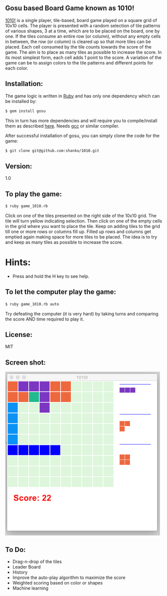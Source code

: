 ## Gosu based Board Game known as 1010!

[1010!] is a single player, tile-based, board game played on a square grid of 10x10 cells. The player is presented with a random selection of tile patterns of various shapes, 3 at a time, which are to be placed on the board, one by one. If the tiles consume an entire row (or column), without any empty cells in between, the row (or column) is cleared up so that more tiles can be placed. Each cell consumed by the tile counts towards the score of the game. The aim is to place as many tiles as possible to increase the score. In its most simplest form, each cell adds 1 point to the score. A variation of the game can be to assign colors to the tile patterns and different points for each color. 

## Installation:

The game logic is written in [Ruby] and has only one dependency which can be installed by:

```sh
$ gem install gosu
```

This in turn has more dependencies and will require you to compile/install them as described [here].  Needs [gcc] or similar compiler.

After successful installation of gosu, you can simply clone the code for the game:

```sh
$ git clone git@github.com:shanko/1010.git
```

## Version:

1.0

## To play the game: 

```sh
$ ruby game_1010.rb
```

Click on one of the tiles presented on the right side of the 10x10 grid. The tile will turn yellow indicating selection. Then click on one of the empty cells in the grid where you want to place the tile. Keep on adding tiles to the grid till one or more rows or columns fill up. Filled up rows and columns get emptied again making space for more tiles to be placed. The idea is to try and keep as many tiles as possible to increase the score. 

# Hints:

* Press and hold the H key to see help.

## To let the computer play the game:

```sh
$ ruby game_1010.rb auto
```

Try defeating the computer (it is very hard) by taking turns and comparing the score AND time required to play it.

## License: 

MIT

## Screen shot:

![Game Board](/game-1010.png?raw=true "Screen Shot")

## To Do:

* Drag-n-drop of the tiles
* Leader Board
* History
* Improve the auto-play algorithm to maximize the score
* Weighted scoring based on color or shapes
* Machine learning

[//]: # (These are reference links used in the body of this note and get stripped out when the markdown processor does its job. There is no need to format nicely because it shouldn't be seen. Thanks SO - http://stackoverflow.com/questions/4823468/store-comments-in-markdown-syntax)

  [1010!]: <http://web.eecs.umich.edu/~gameprof/gamewiki/index.php/1010!>
  [Ruby]: <http://ruby-lang.org>
  [here]: <http://libgosu.org>
  [gcc]: <http://gcc.gnu.org>

